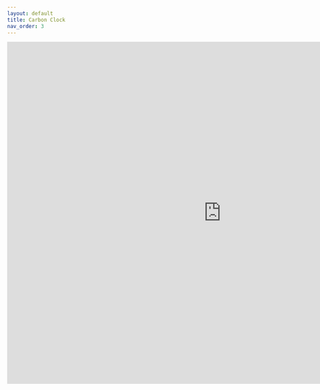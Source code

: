 ```yaml
---
layout: default
title: Carbon Clock
nav_order: 3
---
```


<iframe id="igraph" scrolling="no" style="border:none;" seamless="seamless" src="https://carbonclock.hugotiger.com" height="800px" width="1000px"></iframe>
